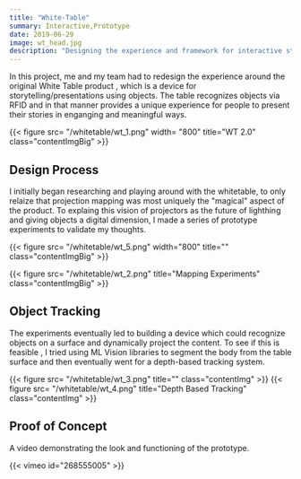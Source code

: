 ```yaml
---
title: "White-Table"
summary: Interactive,Prototype
date: 2019-06-29
image: wt_head.jpg
description: "Designing the experience and framework for interactive storytelling and presentations via objects on the White table"
---
```


In this project, me and my team had to redesign the experience around the original White Table product , which is a device for storytelling/presentations using objects. The table recognizes objects via RFID and in that manner provides a unique experience for people to present their stories in enganging and meaningful ways.

{{< figure src= "/whitetable/wt_1.png" width= "800" title="WT 2.0" class="contentImgBig" >}}

## Design Process
I initially began researching and playing around with the whitetable, to only relaize that projection mapping was most uniquely the "magical" aspect of the product. To explaing this vision of projectors as the future of lighthing and giving objects a digital dimension, I made a series of prototype experiments to validate my thoughts. 

{{< figure src= "/whitetable/wt_5.png" width="800" title="" class="contentImgBig" >}}

{{< figure src= "/whitetable/wt_2.png" title="Mapping Experiments" class="contentImgBig" >}}

## Object Tracking
The experiments eventually led to building a device which could recognize objects on a surface and dynamically project the content. To see if this is feasible , I tried using ML Vision libraries to segment the body from the table surface and then eventually went for a depth-based tracking system.

{{< figure src= "/whitetable/wt_3.png" title="" class="contentImg" >}}
{{< figure src= "/whitetable/wt_4.png" title="Depth Based Tracking" class="contentImg" >}}

## Proof of Concept 
A video demonstrating the look and functioning of the prototype.

{{< vimeo id="268555005" >}}
